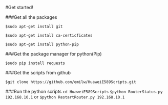 #Get started!

###Get all the packages

`$sudo apt-get install git`

`$sudo apt-get install ca-certicficates`

`$sudo apt-get install python-pip`

###Get the package manager for python(Pip)

`$sudo pip install requests`

###Get the scripts from github

`$git clone https://github.com/emilw/HuaweiE589Scripts.git`

###Run the python scripts
`cd HuaweiE589Scripts`
`$python RouterStatus.py 192.168.10.1`
or
`$python RestartRouter.py 192.168.10.1`
